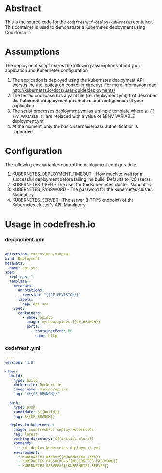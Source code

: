 # Abstract

This is the source code for the `codefresh/cf-deploy-kubernetes` container.
This container is used to demonstrate a Kubernetes deployment using Codefresh.io

# Assumptions

The deployment script makes the following assumptions about your application and
Kubernetes configuration:

1. The application is deployed using the Kubernetes deployment API (versus the
the replication controller directly). For more information read
http://kubernetes.io/docs/user-guide/deployments/
2. The tested codebase has a yaml file (i.e. deployment.yml) that describes the Kubernetes deployment
parameters and configuration of your application.
3. The script processes deployment.yml as a simple template where all `{{ ENV_VARIABLE }}` are replaced with a value of $ENV_VARIABLE deployment.yml
4. At the moment, only the basic username/pass authentication is supported.

# Configuration

The following env variables control the deployment configuration:

1. KUBERNETES_DEPLOYMENT_TIMEOUT - How much to wait for a successful deployment
before failing the build. Defaults to 120 (secs).
2. KUBERNETES_USER - The user for the Kubernetes cluster. Mandatory.
3. KUBERNETES_PASSWORD - The password for the Kubernetes cluster. Mandatory.
4. KUBERNETES_SERVER - The server (HTTPS endpoint) of the Kubernetes cluster's
API. Mandatory.

# Usage in codefresh.io

### deployment.yml

```yaml
---
apiVersion: extensions/v1beta1
kind: Deployment
metadata:
  name: api-svc
spec:
  replicas: 1
  template:
    metadata:
      annotations:
        revision: "{{CF_REVISION}}"
      labels:
        app: api-svc
    spec:
      containers:
        - name: apisvc
          image: myrepo/apisvc:{{CF_BRANCH}}
          ports:
            - containerPort: 80
              name: http

```

### codefresh.yml
```yaml
---
version: '1.0'

steps:
  build:
    type: build
    dockerfile: Dockerfile
    image_name: myrepo/apisvc
    tag: '${{CF_BRANCH}}'
    
  push:
    type: push
    candidate: ${{build}}
    tag: ${{CF_BRANCH}}

  deploy-to-kubernetes:
    image: codefresh/cf-deploy-kubernetes
    tag: latest
    working-directory: ${{initial-clone}}
    commands:
      - /cf-deploy-kubernetes deployment.yml
    environment:
      - KUBERNETES_USER=${{KUBERNETES_USER}}
      - KUBERNETES_PASSWORD=${{KUBERNETES_PASSWORD}}
      - KUBERNETES_SERVER=${{KUBERNETES_SERVER}}
```
